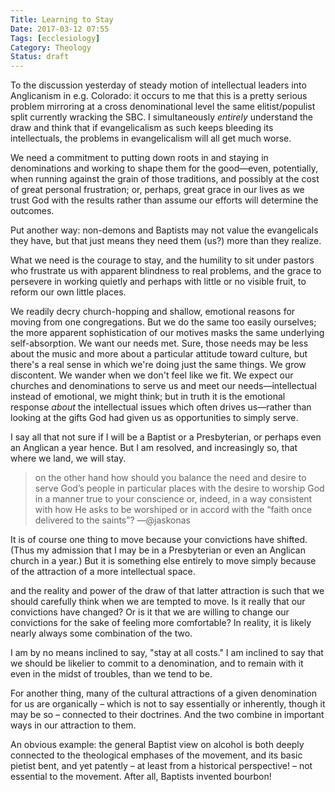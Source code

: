 ```yaml
---
Title: Learning to Stay
Date: 2017-03-12 07:55
Tags: [ecclesiology]
Category: Theology
Status: draft
---
```


To the discussion yesterday of steady motion of intellectual leaders into Anglicanism in e.g. Colorado: it occurs to me that this is a pretty serious problem mirroring at a cross denominational level the same elitist/populist split currently wracking the SBC. I simultaneously _entirely_ understand the draw and think that if evangelicalism as such keeps bleeding its intellectuals, the problems in evangelicalism will all get much worse.

We need a commitment to putting down roots in and staying in denominations and working to shape them for the good—even, potentially, when running against the grain of those traditions, and possibly at the cost of great personal frustration; or, perhaps, great grace in our lives as we trust God with the results rather than assume our efforts will determine the outcomes.

Put another way: non-demons and Baptists may not value the evangelicals they have, but that just means they need them (us?) more than they realize.

What we need is the courage to stay, and the humility to sit under pastors who frustrate us with apparent blindness to real problems, and the grace to persevere in working quietly and perhaps with little or no visible fruit, to reform our own little places.

We readily decry church-hopping and shallow, emotional reasons for moving from one congregations. But we do the same too easily ourselves; the more apparent sophistication of our motives masks the same underlying self-absorption. We want our needs met. Sure, those needs may be less about the music and more about a particular attitude toward culture, but there's a real sense in which we're doing just the same things. We grow discontent. We wander when we don't feel like we fit. We expect our churches and denominations to serve us and meet our needs—intellectual instead of emotional, we might think; but in truth it is the emotional response _about_ the intellectual issues which often drives us—rather than looking at the gifts God had given us as opportunities to simply serve.

I say all that not sure if I will be a Baptist or a Presbyterian, or perhaps even an Anglican a year hence. But I am resolved, and increasingly so, that where we land, we will stay.

> on the other hand how should you balance the need and desire to serve God’s people in particular places with the desire to worship God in a manner true to your conscience or, indeed, in a way consistent with how He asks to be worshiped or in accord with the “faith once delivered to the saints”? —\@jaskonas

It is of course one thing to move because your convictions have shifted. (Thus my admission that I may be in a Presbyterian or even an Anglican church in a year.) But it is something else entirely to move simply because of the attraction of a more intellectual space.

and the reality and power of the draw of that latter attraction is such that we should carefully think when we are tempted to move. Is it really that our convictions have changed? Or is it that we are willing to change our convictions for the sake of feeling more comfortable? In reality, it is likely nearly always some combination of the two.

I am by no means inclined to say, "stay at all costs." I am inclined to say that we should be likelier to commit to a denomination, and to remain with it even in the midst of troubles, than we tend to be.

For another thing, many of the cultural attractions of a given denomination for us are organically – which is not to say essentially or inherently, though it may be so – connected to their doctrines. And the two combine in important ways in our attraction to them.

An obvious example: the general Baptist view on alcohol is both deeply connected to the theological emphases of the movement, and its basic pietist bent, and yet patently – at least from a historical perspective! – not essential to the movement. After all, Baptists invented bourbon!